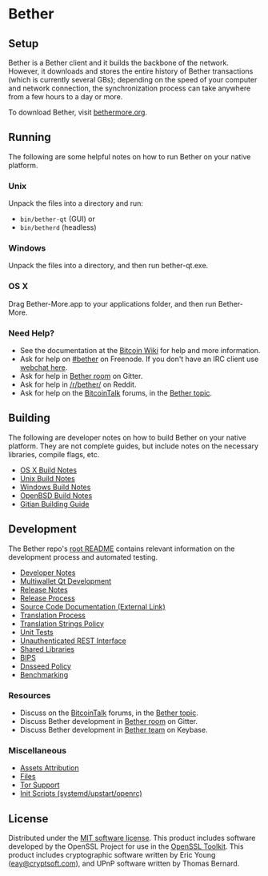 Bether
=============

Setup
---------------------
Bether is a Bether client and it builds the backbone of the network. However, it downloads and stores the entire history of Bether transactions (which is currently several GBs); depending on the speed of your computer and network connection, the synchronization process can take anywhere from a few hours to a day or more.

To download Bether, visit [bethermore.org](https://getbether.com).

Running
---------------------
The following are some helpful notes on how to run Bether on your native platform.

### Unix

Unpack the files into a directory and run:

- `bin/bether-qt` (GUI) or
- `bin/betherd` (headless)

### Windows

Unpack the files into a directory, and then run bether-qt.exe.

### OS X

Drag Bether-More.app to your applications folder, and then run Bether-More.

### Need Help?

* See the documentation at the [Bitcoin Wiki](https://en.bitcoin.it/wiki/Main_Page)
for help and more information.
* Ask for help on [#bether](http://webchat.freenode.net?channels=bether) on Freenode. If you don't have an IRC client use [webchat here](http://webchat.freenode.net?channels=bether).
* Ask for help in [Bether room](https://gitter.im/Bether_Hub) on Gitter.
* Ask for help in [/r/bether/](https://nm.reddit.com/r/bether/) on Reddit.
* Ask for help on the [BitcoinTalk](https://bitcointalk.org/) forums, in the [Bether topic](https://bitcointalk.org/index.php?topic=3017838.new#new).

Building
---------------------
The following are developer notes on how to build Bether on your native platform. They are not complete guides, but include notes on the necessary libraries, compile flags, etc.

- [OS X Build Notes](build-osx.md)
- [Unix Build Notes](build-unix.md)
- [Windows Build Notes](build-windows.md)
- [OpenBSD Build Notes](build-openbsd.md)
- [Gitian Building Guide](gitian-building.md)

Development
---------------------
The Bether repo's [root README](/README.md) contains relevant information on the development process and automated testing.

- [Developer Notes](developer-notes.md)
- [Multiwallet Qt Development](multiwallet-qt.md)
- [Release Notes](release-notes.md)
- [Release Process](release-process.md)
- [Source Code Documentation (External Link)](https://dev.visucore.com/bitcoin/doxygen/)
- [Translation Process](translation_process.md)
- [Translation Strings Policy](translation_strings_policy.md)
- [Unit Tests](unit-tests.md)
- [Unauthenticated REST Interface](REST-interface.md)
- [Shared Libraries](shared-libraries.md)
- [BIPS](bips.md)
- [Dnsseed Policy](dnsseed-policy.md)
- [Benchmarking](benchmarking.md)

### Resources
* Discuss on the [BitcoinTalk](https://bitcointalk.org/) forums, in the [Bether topic](https://bitcointalk.org/index.php?topic=3017838.new#new).
* Discuss Bether development in [Bether room](https://gitter.im/Bether_Hub) on Gitter.
* Discuss Bether development in [Bether team](https://keybase.io/team/bether) on Keybase.

### Miscellaneous
- [Assets Attribution](assets-attribution.md)
- [Files](files.md)
- [Tor Support](tor.md)
- [Init Scripts (systemd/upstart/openrc)](init.md)

License
---------------------
Distributed under the [MIT software license](http://www.opensource.org/licenses/mit-license.php).
This product includes software developed by the OpenSSL Project for use in the [OpenSSL Toolkit](https://www.openssl.org/). This product includes
cryptographic software written by Eric Young ([eay@cryptsoft.com](mailto:eay@cryptsoft.com)), and UPnP software written by Thomas Bernard.
